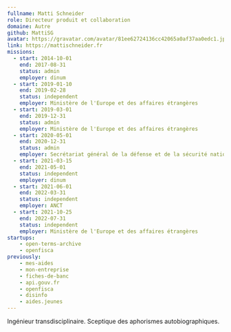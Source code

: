 ```yaml
---
fullname: Matti Schneider
role: Directeur produit et collaboration
domaine: Autre
github: MattiSG
avatar: https://gravatar.com/avatar/81ee62724136cc42065a0af37aa0edc1.jpg?s=512
link: https://mattischneider.fr
missions:
  - start: 2014-10-01
    end: 2017-08-31
    status: admin
    employer: dinum
  - start: 2019-01-10
    end: 2019-02-28
    status: independent
    employer: Ministère de l'Europe et des affaires étrangères
  - start: 2019-03-01
    end: 2019-12-31
    status: admin
    employer: Ministère de l'Europe et des affaires étrangères
  - start: 2020-05-01
    end: 2020-12-31
    status: admin
    employer: Secrétariat général de la défense et de la sécurité nationale
  - start: 2021-03-15
    end: 2021-05-01
    status: independent
    employer: dinum
  - start: 2021-06-01
    end: 2022-03-31
    status: independent
    employer: ANCT
  - start: 2021-10-25
    end: 2022-07-31
    status: independent
    employer: Ministère de l'Europe et des affaires étrangères
startups:
    - open-terms-archive
    - openfisca
previously:
    - mes-aides
    - mon-entreprise
    - fiches-de-banc
    - api.gouv.fr
    - openfisca
    - disinfo
    - aides.jeunes
---
```


Ingénieur transdisciplinaire. Sceptique des aphorismes autobiographiques.
